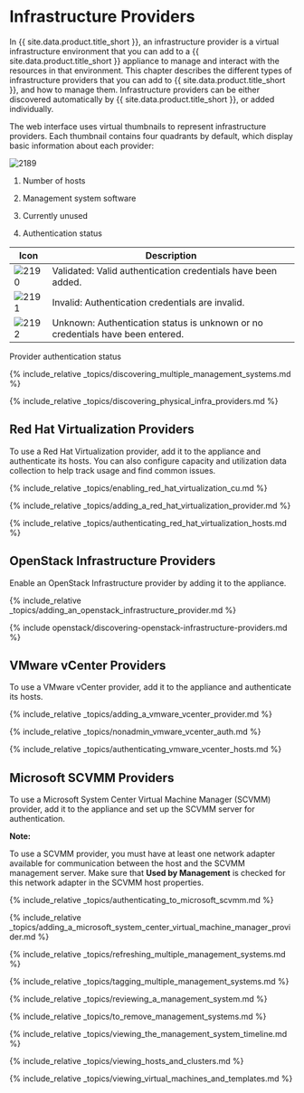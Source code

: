 # Infrastructure Providers

In {{ site.data.product.title_short }}, an infrastructure provider is a virtual
infrastructure environment that you can add to a {{ site.data.product.title_short }}
appliance to manage and interact with the resources in that environment.
This chapter describes the different types of infrastructure providers
that you can add to {{ site.data.product.title_short }}, and how to manage them.
Infrastructure providers can be either discovered automatically by
{{ site.data.product.title_short }}, or added individually.

The web interface uses virtual thumbnails to represent infrastructure
providers. Each thumbnail contains four quadrants by default, which
display basic information about each provider:

![2189](../images/2189.png)

1.  Number of hosts

2.  Management system software

3.  Currently unused

4.  Authentication status

| Icon                      | Description                                                                    |
| ------------------------- | ------------------------------------------------------------------------------ |
| ![2190](../images/2190.png) | Validated: Valid authentication credentials have been added.                   |
| ![2191](../images/2191.png) | Invalid: Authentication credentials are invalid.                               |
| ![2192](../images/2192.png) | Unknown: Authentication status is unknown or no credentials have been entered. |

Provider authentication status

{% include_relative
_topics/discovering_multiple_management_systems.md %}

{% include_relative _topics/discovering_physical_infra_providers.md
%}

## Red Hat Virtualization Providers

To use a Red Hat Virtualization provider, add it to the appliance and
authenticate its hosts. You can also configure capacity and utilization
data collection to help track usage and find common issues.

{% include_relative _topics/enabling_red_hat_virtualization_cu.md
%}

{% include_relative
_topics/adding_a_red_hat_virtualization_provider.md %}

{% include_relative
_topics/authenticating_red_hat_virtualization_hosts.md %}

## OpenStack Infrastructure Providers

Enable an OpenStack Infrastructure provider by adding it to the
appliance.

{% include_relative
_topics/adding_an_openstack_infrastructure_provider.md %}

{% include openstack/discovering-openstack-infrastructure-providers.md
%}

## VMware vCenter Providers

To use a VMware vCenter provider, add it to the appliance and
authenticate its hosts.

{% include_relative _topics/adding_a_vmware_vcenter_provider.md %}

{% include_relative _topics/nonadmin_vmware_vcenter_auth.md %}

{% include_relative _topics/authenticating_vmware_vcenter_hosts.md
%}

## Microsoft SCVMM Providers

To use a Microsoft System Center Virtual Machine Manager (SCVMM)
provider, add it to the appliance and set up the SCVMM server for
authentication.

**Note:**

To use a SCVMM provider, you must have at least one network adapter available for communication between the host and the SCVMM management server. Make sure that **Used by Management** is checked for this network adapter in the SCVMM host properties.

{% include_relative _topics/authenticating_to_microsoft_scvmm.md %}

{% include_relative
_topics/adding_a_microsoft_system_center_virtual_machine_manager_provider.md
%}

{% include_relative
_topics/refreshing_multiple_management_systems.md %}

{% include_relative _topics/tagging_multiple_management_systems.md
%}

{% include_relative _topics/reviewing_a_management_system.md %}

{% include_relative _topics/to_remove_management_systems.md %}

{% include_relative
_topics/viewing_the_management_system_timeline.md %}

{% include_relative _topics/viewing_hosts_and_clusters.md %}

{% include_relative
_topics/viewing_virtual_machines_and_templates.md %}
